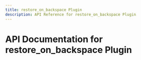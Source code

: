 ```yaml
---
title: restore_on_backspace Plugin
description: API Reference for restore_on_backspace Plugin
---
```

# API Documentation for restore_on_backspace Plugin

        